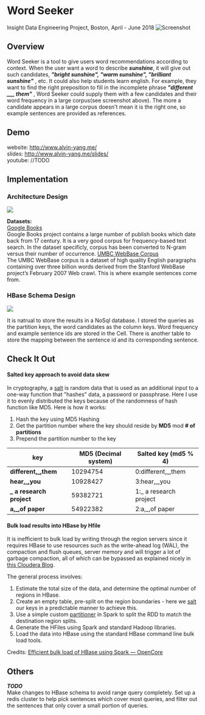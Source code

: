 # Word Seeker

Insight Data Engineering Project, Boston, April - June 2018
![Screenshot](https://i.imgur.com/4uP9jlC.png)
## Overview
Word Seeker is a tool to give users word recommendations according to context. When the user want a word to describe ***sunshine***, it will give out such candidates, ***"bright sunshine", "warm sunshine", "brilliant sunshine"*** , etc. It could also help students learn english. For example, they want to find the right preposition to fill in the incomplete phrase   ***"different ___  them"*** , Word Seeker could supply them with a few candidates and their word frequency in a large corpus(see screenshot above). The more a candidate appears in a large corpus doesn't mean it is the right one, so example sentences are provided as references.
## Demo    
website: http://www.alvin-yang.me/    
slides: http://www.alvin-yang.me/slides/    
youtube: //TODO    
## Implementation
### Architecture Design
![](https://i.imgur.com/Ai8ZfdA.png)

**Datasets:**    
[Google Books](http://storage.googleapis.com/books/ngrams/books/datasetsv2.html)        
Google Books project contains a large number of publish books which date back from 17 century. It is a very good corpus for frequency-based text search. In the dataset specificly, corpus has been converted to N-gram versus their number of occurrence.
[UMBC WebBase Corpus](https://ebiquity.umbc.edu/blogger/2013/05/01/umbc-webbase-corpus-of-3b-english-words/)    
The UMBC WebBase corpus is a dataset of high quality English paragraphs containing over three billion words derived from the Stanford WebBase project’s February 2007 Web crawl. This is where example sentences come from.    

### HBase Schema Design
![](https://i.imgur.com/HYnCvVt.png)

It is natrual to store the results in a NoSql database. I stored the queries as the partition keys, the word candidates as the column keys. Word frequency and example sentence ids are stored in the Cell. There is another table to store the mapping between the sentence id and its corresponding sentence.

## Check It Out
#### Salted key approach to avoid data skew

In cryptography, a [salt](https://en.wikipedia.org/wiki/Salt_(cryptography) ) is random data that is used as an additional input to a one-way function that "hashes" data, a password or passphrase.  Here I use it to evenly distributed the keys because of the randomness of hash function like MD5. Here is how it works:

1. Hash the key using MD5 Hashing
2. Get the partition number where the key should reside by **MD5** mod **# of partitions**
3. Prepend the partition number to the key 

| **key**                  | **MD5 (Decimal system)** | **Salted key (md5 % 4)** |
| ------------------------ | ------------------------ | ------------------------ |
| **different,_,them**     | 10294754                 | 0:different,_,them       |
| **hear,_,you**           | 10928427                 | 3:hear,_,you             |
| **_ a research project** | 59382721                 | 1:_ a research project   |
| **a,_,of paper**         | 54922382                 | 2:a,_,of paper           |

#### Bulk load results into HBase by Hfile

It is inefficient to bulk load by writing through the region servers since it requires HBase to use resources such as the write-ahead log (WAL), the compaction and flush queues, server memory and will trigger a lot of garbage compaction, all of which can be bypassed as explained nicely in [this Cloudera Blog](http://blog.cloudera.com/blog/2013/09/how-to-use-hbase-bulk-loading-and-why/).

The general process involves:

1. Estimate the total size of the data, and determine the optimal number of regions in HBase.
2. Create an empty table, pre-split on the region boundaries - here we [salt](https://sematext.com/blog/2012/04/09/hbasewd-avoid-regionserver-hotspotting-despite-writing-records-with-sequential-keys/) our keys in a predictable manner to achieve this. 
3. Use a simple custom [partitioner](https://spark.apache.org/docs/1.6.2/api/java/org/apache/spark/Partitioner.html) in Spark to split the RDD to match the destination region splits. 
4. Generate the HFiles using Spark and standard Hadoop libraries.
5. Load the data into HBase using the standard HBase command line bulk load tools.

Credits: [Efficient bulk load of HBase using Spark — OpenCore](https://www.opencore.com/blog/2016/10/efficient-bulk-load-of-hbase-using-spark/)


## Others
***TODO***     
Make changes to HBase schema to avoid range query completely.
Set up a redis cluster to help pick sentences which cover most queries, and filter out the sentences that only cover a small portion of queries.


